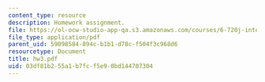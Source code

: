 ```yaml
---
content_type: resource
description: Homework assignment.
file: https://ol-ocw-studio-app-qa.s3.amazonaws.com/courses/6-720j-integrated-microelectronic-devices-spring-2007/03df81b255a1b7fcf5e90bd144707304_hw3.pdf
file_type: application/pdf
parent_uid: 59098584-894c-b1b1-d78c-f504f3c968d6
resourcetype: Document
title: hw3.pdf
uid: 03df81b2-55a1-b7fc-f5e9-0bd144707304
---
```

